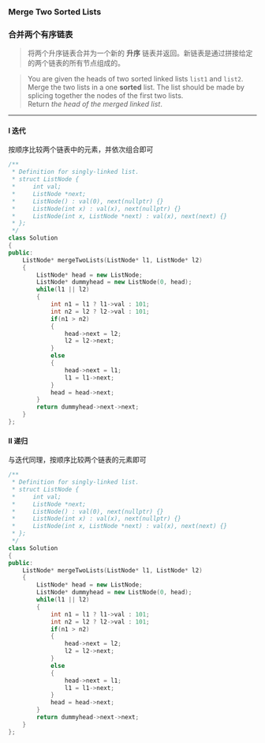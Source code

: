 ### Merge Two Sorted Lists
### 合并两个有序链表

> 将两个升序链表合并为一个新的 **升序** 链表并返回。新链表是通过拼接给定的两个链表的所有节点组成的。  

> You are given the heads of two sorted linked lists `list1` and `list2`.  
> Merge the two lists in a one **sorted** list. The list should be made by splicing together the nodes of the first two lists.  
> Return *the head of the merged linked list*.

----------

#### I 迭代

按顺序比较两个链表中的元素，并依次组合即可

```cpp
/**
 * Definition for singly-linked list.
 * struct ListNode {
 *     int val;
 *     ListNode *next;
 *     ListNode() : val(0), next(nullptr) {}
 *     ListNode(int x) : val(x), next(nullptr) {}
 *     ListNode(int x, ListNode *next) : val(x), next(next) {}
 * };
 */
class Solution 
{
public:
    ListNode* mergeTwoLists(ListNode* l1, ListNode* l2) 
    {
        ListNode* head = new ListNode;
        ListNode* dummyhead = new ListNode(0, head);
        while(l1 || l2)
        {
            int n1 = l1 ? l1->val : 101;
            int n2 = l2 ? l2->val : 101;
            if(n1 > n2)
            {
                head->next = l2;
                l2 = l2->next;
            }
            else
            {
                head->next = l1;
                l1 = l1->next;
            }
            head = head->next;
        }
        return dummyhead->next->next;
    }
};
```

#### II 递归

与迭代同理，按顺序比较两个链表的元素即可

```cpp
/**
 * Definition for singly-linked list.
 * struct ListNode {
 *     int val;
 *     ListNode *next;
 *     ListNode() : val(0), next(nullptr) {}
 *     ListNode(int x) : val(x), next(nullptr) {}
 *     ListNode(int x, ListNode *next) : val(x), next(next) {}
 * };
 */
class Solution 
{
public:
    ListNode* mergeTwoLists(ListNode* l1, ListNode* l2) 
    {
        ListNode* head = new ListNode;
        ListNode* dummyhead = new ListNode(0, head);
        while(l1 || l2)
        {
            int n1 = l1 ? l1->val : 101;
            int n2 = l2 ? l2->val : 101;
            if(n1 > n2)
            {
                head->next = l2;
                l2 = l2->next;
            }
            else
            {
                head->next = l1;
                l1 = l1->next;
            }
            head = head->next;
        }
        return dummyhead->next->next;
    }
};
```
